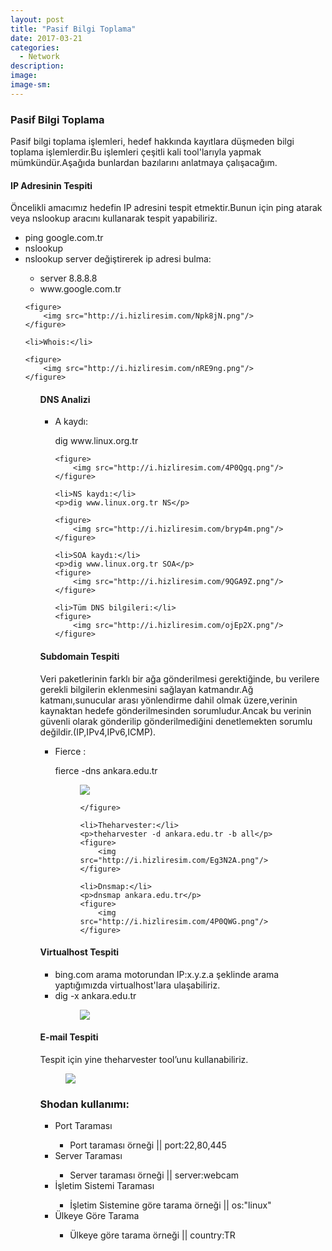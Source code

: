 ```yaml
---
layout: post
title: "Pasif Bilgi Toplama"
date: 2017-03-21
categories:
  - Network
description: 
image: 
image-sm:
---
```


<h3>Pasif Bilgi Toplama</h3>

<p>Pasif bilgi toplama işlemleri, hedef hakkında kayıtlara düşmeden bilgi toplama işlemlerdir.Bu işlemleri çeşitli kali tool'larıyla yapmak mümkündür.Aşağıda bunlardan bazılarını anlatmaya çalışacağım.</p>

<h4>IP Adresinin Tespiti </h4>

<p>Öncelikli amacımız hedefin IP adresini tespit etmektir.Bunun için ping atarak veya nslookup aracını kullanarak tespit yapabiliriz.</p>

<ul>
	<li>ping google.com.tr</li>
	<li>nslookup</li>
	<li>nslookup server değiştirerek ip adresi bulma:</li>
		<ul>
        	<li>server 8.8.8.8</li>
        	<li>www.google.com.tr</li>
		</ul>

	<figure>
  		<img src="http://i.hizliresim.com/Npk8jN.png"/>
	</figure>

	<li>Whois:</li>

	<figure>
  		<img src="http://i.hizliresim.com/nRE9ng.png"/>
	</figure>
<ul>

<h4>DNS Analizi</h4>

<ul>
	<li>A kaydı:</li>
	<p>dig www.linux.org.tr</p>
	
	<figure>
  		<img src="http://i.hizliresim.com/4P0Qgq.png"/>
	</figure>

	<li>NS kaydı:</li>
	<p>dig www.linux.org.tr NS</p>

	<figure>
  		<img src="http://i.hizliresim.com/bryp4m.png"/>
	</figure>

	<li>SOA kaydı:</li>
	<p>dig www.linux.org.tr SOA</p>
	<figure>
  		<img src="http://i.hizliresim.com/9QGA9Z.png"/>
	</figure>

	<li>Tüm DNS bilgileri:</li>
	<figure>
  		<img src="http://i.hizliresim.com/ojEp2X.png"/>
	</figure>

</ul>

<h4>Subdomain Tespiti</h4>
<p>Veri paketlerinin farklı bir ağa gönderilmesi gerektiğinde, bu verilere gerekli bilgilerin eklenmesini sağlayan katmandır.Ağ katmanı,sunucular arası yönlendirme dahil olmak üzere,verinin kaynaktan hedefe gönderilmesinden sorumludur.Ancak bu verinin güvenli olarak gönderilip gönderilmediğini denetlemekten sorumlu değildir.(IP,IPv4,IPv6,ICMP).</p>

<ul>
	<li>Fierce :</li>
	<p>fierce -dns ankara.edu.tr</p>
	<figure>
  		<img src="http://i.hizliresim.com/vbZV6v.png"/>
	
	</figure>
	
	<li>Theharvester:</li>
	<p>theharvester -d ankara.edu.tr -b all</p>
	<figure>
  		<img src="http://i.hizliresim.com/Eg3N2A.png"/>
	</figure>
	
	<li>Dnsmap:</li>
	<p>dnsmap ankara.edu.tr</p>
	<figure>
  		<img src="http://i.hizliresim.com/4P0QWG.png"/>
	</figure>
</ul>

<h4>Virtualhost Tespiti</h4>
<ul>
	<li>bing.com arama motorundan IP:x.y.z.a şeklinde arama yaptığımızda virtualhost'lara ulaşabiliriz.</li>
	<li>dig -x ankara.edu.tr</li>
	<figure>
  		<img src="http://i.hizliresim.com/5gYXzz.png"/>
	</figure>
</ul>

<h4>E-mail Tespiti</h4>
<p>Tespit için yine theharvester tool’unu kullanabiliriz.</p>
<figure>
  		<img src="http://i.hizliresim.com/1LNB3B.png"/>
	</figure>

<h3>Shodan kullanımı:</h3>

<ul>
	<li>Port Taraması</li>
		<ul>
			<li>Port taraması örneği || port:22,80,445</li>
		</ul>
	<li>Server Taraması</li>
		<ul>
			<li>Server taraması örneği || server:webcam</li>
		</ul>
	<li>İşletim Sistemi Taraması</li>
		<ul>
			<li>İşletim Sistemine göre tarama örneği || os:"linux"</li>
		</ul>
	<li>Ülkeye Göre Tarama</li>
		<ul>
			<li>Ülkeye göre tarama örneği || country:TR</li>
		</ul>
</ul>

